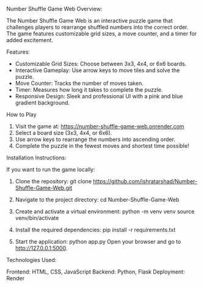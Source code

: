 Number Shuffle Game Web
Overview:

The Number Shuffle Game Web is an interactive puzzle game that challenges players to rearrange shuffled numbers into the correct order. The game features customizable grid sizes, a move counter, and a timer for added excitement.

Features:

- Customizable Grid Sizes: Choose between 3x3, 4x4, or 6x6 boards.
- Interactive Gameplay: Use arrow keys to move tiles and solve the puzzle.
- Move Counter: Tracks the number of moves taken.
- Timer: Measures how long it takes to complete the puzzle.
- Responsive Design: Sleek and professional UI with a pink and blue gradient background.

How to Play
1. Visit the game at: https://number-shuffle-game-web.onrender.com
3. Select a board size (3x3, 4x4, or 6x6).
4. Use arrow keys to rearrange the numbers into ascending order.
5. Complete the puzzle in the fewest moves and shortest time possible!

Installation Instructions:

If you want to run the game locally:
1. Clone the repository:
   git clone https://github.com/ishratarshad/Number-Shuffle-Game-Web.git

3. Navigate to the project directory:
   cd Number-Shuffle-Game-Web
4. Create and activate a virtual environment:
   python -m venv venv
   source venv/bin/activate  
5. Install the required dependencies:
   pip install -r requirements.txt
6. Start the application:
   python app.py
Open your browser and go to http://127.0.0.1:5000.

Technologies Used:

Frontend: HTML, CSS, JavaScript
Backend: Python, Flask
Deployment: Render
